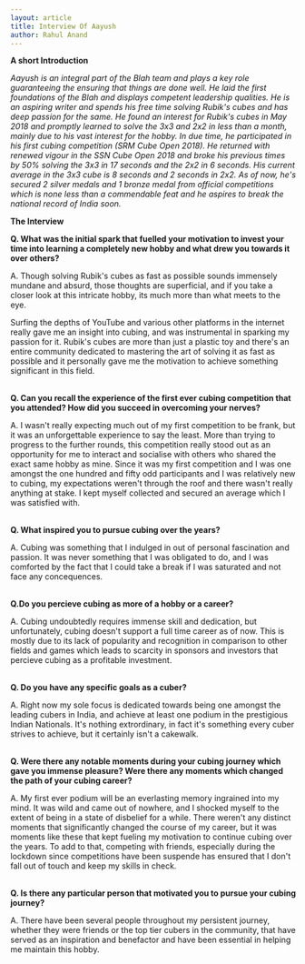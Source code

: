 ```yaml
---
layout: article
title: Interview Of Aayush
author: Rahul Anand
---
```


**A short Introduction**

*Aayush is an integral part of the Blah team and plays a key role guaranteeing the ensuring that things are done well. He laid the first foundations of the Blah and displays competent leadership qualities. He is an aspiring writer and spends his free time solving Rubik's cubes and has deep passion for the same. He found an interest for Rubik's cubes in May 2018 and promptly learned to solve the 3x3 and 2x2 in less than a month, mainly due to his vast interest for the hobby. In due time, he participated in his first cubing competition (SRM Cube Open 2018). He returned with renewed vigour in the SSN Cube Open 2018 and broke his previous times by 50% solving the 3x3 in 17 seconds and the 2x2 in 6 seconds. His current average in the 3x3 cube is 8 seconds and 2 seconds in 2x2. As of now, he's secured 2 silver medals and 1 bronze medal from official competitions which is none less than a commendable feat and he aspires to break the national record of India soon.*

**The Interview**

**Q. What was the initial spark that fuelled your motivation to invest your time into learning a completely new hobby and what drew you towards it over others?**<br>

A. Though solving Rubik's cubes as fast as possible sounds immensely mundane and absurd, those thoughts are superficial, and if you take a closer look at this intricate hobby, its much more than what meets to the eye. 

Surfing the depths of YouTube and various other platforms in the internet really gave me an insight into cubing, and was instrumental in sparking my passion for it. Rubik's cubes are more than just a plastic toy and there's an entire community dedicated to mastering the art of solving it as fast as possible and it personally gave me the motivation to achieve something significant in this field.
<br><br>

**Q. Can you recall the experience of the first ever cubing competition that you attended? How did you succeed in overcoming your nerves?**<br>

A. I wasn't really expecting much out of my first competition to be frank, but it was an unforgettable experience to say the least. More than trying to progress to the further rounds, this competition really stood out as an opportunity for me to interact and socialise with others who shared the exact same hobby as mine. Since it was my first competition and I was one amongst the one hundred and fifty odd participants and I was relatively new to cubing, my expectations weren't through the roof and there wasn't really anything at stake. I kept myself collected and secured an average which I was satisfied with.
<br><br>

**Q. What inspired you to pursue cubing over the years?**<br>

A. Cubing was something that I indulged in out of personal fascination and passion. It was never something that I was obligated to do, and I was comforted by the fact that I could take a break if I was saturated and not face any concequences.
<br><br>

**Q.Do you percieve cubing as more of a hobby or a career?**<br>

A. Cubing undoubtedly requires immense skill and dedication, but unfortunately, cubing doesn't support a full time career as of now. This is mostly due to its lack of popularity and recognition in comparison to other fields and games which leads to scarcity in sponsors and investors that percieve cubing as a profitable investment.
<br><br>

**Q. Do you have any specific goals as a cuber?**<br>

A. Right now my sole focus is dedicated towards being one amongst the leading cubers in India, and achieve at least one podium in the prestigious Indian Nationals. It's nothing extrordinary, in fact it's something every cuber strives to achieve, but it certainly isn't a cakewalk. 
<br><br>

**Q. Were there any notable moments during your cubing journey which gave you immense pleasure? Were there any moments which changed the path of your cubing career?**<br>

A. My first ever podium will be an everlasting memory ingrained into my mind. It was wild and came out of nowhere, and I shocked myself to the extent of being in a state of disbelief for a while. There weren't any distinct moments that significantly changed the course of my career, but it was moments like these that kept fueling my motivation to continue cubing over the years. To add to that, competing with friends, especially during the lockdown since competitions have been suspende has ensured that I don't fall out of touch and keep my skills in check.
<br><br>

**Q. Is there any particular person that motivated you to pursue your cubing journey?**<br>

A. There have been several people throughout my persistent journey, whether they were friends or the top tier cubers in the community, that have served as an inspiration and benefactor and have been essential in helping me maintain this hobby.
<br><br>
